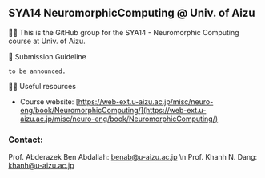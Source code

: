 ## SYA14 NeuromorphicComputing @ Univ. of Aizu

🙋‍♀️ This is the GitHub group for the SYA14 - Neuromorphic Computing course at Univ. of Aizu. 


🌈 Submission Guideline

    to be announced.

👩‍💻 Useful resources 

- Course website: [https://web-ext.u-aizu.ac.jp/misc/neuro-eng/book/NeuromorphicComputing/](https://web-ext.u-aizu.ac.jp/misc/neuro-eng/book/NeuromorphicComputing/)

### Contact:

Prof. Abderazek Ben Abdallah: benab@u-aizu.ac.jp \n
Prof. Khanh N. Dang: khanh@u-aizu.ac.jp
